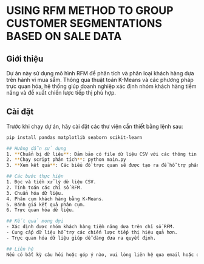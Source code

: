 # USING RFM METHOD TO GROUP CUSTOMER SEGMENTATIONS BASED ON SALE DATA

## Giới thiệu
Dự án này sử dụng mô hình RFM để phân tích và phân loại khách hàng dựa trên hành vi mua sắm. Thông qua thuật toán K-Means và các phương pháp trực quan hóa, hệ thống giúp doanh nghiệp xác định nhóm khách hàng tiềm năng và đề xuất chiến lược tiếp thị phù hợp.

## Cài đặt
Trước khi chạy dự án, hãy cài đặt các thư viện cần thiết bằng lệnh sau:
```sh
pip install pandas matplotlib seaborn scikit-learn

## Hướng dẫn sử dụng
1. **Chuẩn bị dữ liệu**: Đảm bảo có file dữ liệu CSV với các thông tin cần thiết như mã khách hàng, ngày giao dịch, số lần mua hàng, tổng chi tiêu, v.v.
2. **Chạy script phân tích**: python main.py
3. **Xem kết quả**: Các biểu đồ trực quan sẽ được tạo ra để hỗ trợ phân tích dữ liệu.

## Các bước thực hiện
1. Đọc và tiền xử lý dữ liệu CSV.
2. Tính toán các chỉ số RFM.
3. Chuẩn hóa dữ liệu.
4. Phân cụm khách hàng bằng K-Means.
5. Đánh giá kết quả phân cụm.
6. Trực quan hóa dữ liệu.

## Kết quả mong đợi
- Xác định được nhóm khách hàng tiềm năng dựa trên chỉ số RFM.
- Cung cấp dữ liệu hỗ trợ các chiến lược tiếp thị hiệu quả hơn.
- Trực quan hóa dữ liệu giúp dễ dàng đưa ra quyết định.

## Liên hệ
Nếu có bất kỳ câu hỏi hoặc góp ý nào, vui lòng liên hệ qua email hoặc diễn đàn thảo luận của nhóm.


